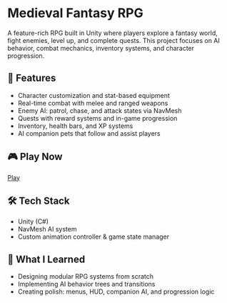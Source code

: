# Medieval Fantasy RPG

A feature-rich RPG built in Unity where players explore a fantasy world, fight enemies, level up, and complete quests. This project focuses on AI behavior, combat mechanics, inventory systems, and character progression.

## 🧙 Features

- Character customization and stat-based equipment
- Real-time combat with melee and ranged weapons
- Enemy AI: patrol, chase, and attack states via NavMesh
- Quests with reward systems and in-game progression
- Inventory, health bars, and XP systems
- AI companion pets that follow and assist players

## 🎮 Play Now

[Play]([https://ethanperello.itch.io/medieval-fantasy-rpg](https://ethanperello.github.io/MidievalFantasyRPG/))

## 🛠 Tech Stack

- Unity (C#)
- NavMesh AI system
- Custom animation controller & game state manager

## 🧠 What I Learned

- Designing modular RPG systems from scratch
- Implementing AI behavior trees and transitions
- Creating polish: menus, HUD, companion AI, and progression logic
